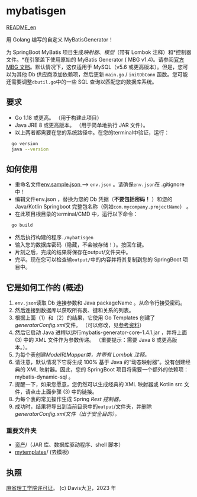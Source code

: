 # mybatisgen

[README_en](README.md)

用 Golang 编写的自定义 MyBatisGenerator！

为 SpringBoot MyBatis 项目生成*映射器*、*模型*（带有 Lombok 注释）和*控制器文件。*在引擎盖下使用原始的 MyBatis Generator (
MBG v1.4)。请参阅[官方 MBG 文档](https://mybatis.org/generator/)。默认情况下，这仅适用于 MySQL（v5.6 或更高版本）。但是，您可以为其他
Db 供应商添加依赖项，然后更新 `main.go` / `initDbConn` 函数。您可能还需要调整`dbutil.go`中的一些 SQL 查询以匹配您的数据库系统。

## 要求

- Go 1.18 或更高。 （用于构建此项目）
- Java JRE 8 或更高版本。 （用于简单地执行 JAR 文件）。
- 以上两者都需要在您的系统路径中。在您的terminal中验证，运行：

```bash
  go version
  java --version
```

## 如何使用

- 重命名文件[env.sample.json ](env.sample.json) --> `env.json` 。请确保`env.json`在 .gitignore 中！
- 编辑文件env.json ，替换为您的 Db 凭据（**不要包括密码！** ）和您的 Java/Kotlin Springboot
  完整包名称（例如`com.mycompany.projectName`） 。
- 在此项目根目录的terminal/CMD 中，运行以下命令：

```bash
  go build
```

- 然后执行构建的程序`./mybatisgen`
- 输入您的数据库密码（隐藏，不会被存储！）。按回车键。
- 片刻之后，完成的结果将保存在output/文件夹中。
- 完毕。现在您可以检查输`output/`中的内容并将其复制到您的 SpringBoot 项目中。

## 它是如何工作的 (概述)

1. `env.json`读取 Db 连接参数和 Java packageName 。从命令行接受密码。
2. 然后连接到数据库以获取所有表、键和关系的列表。
3. 根据上面（1）和（2）的结果，它使用 Go Templates 创建了*generatorConfig.xml*文件。
   （可以修改，见[参考资料](https://mybatis.org/generator/configreference/xmlconfig.html)）
4. 然后它启动 Java 进程以运行mybatis-generator-core-1.4.1.jar ，并将上面 (3) 中的 XML 文件作为参数传递。 （重要提示：需要
   Java 8 或更高版本。）。
5. 为每个表创建*Model*和*Mapper类，并带有 Lombok 注释。*
6. 请注意，默认情况下它将生成 100% 基于 Java 的“动态映射器”。没有创建经典的 XML 映射器。因此，您的 SpringBoot 项目将需要一个额外的依赖项：
   mybatis-dynamic-sql 。
7. 提醒一下，如果您愿意，您仍然可以生成经典的 XML 映射器或 Kotlin src 文件，请点击上面步骤 (3) 中的链接。
8. 为每个表的常见操作生成 Spring *Rest 控制器。*
9. 成功时，结果将导出到当前目录中的`output`/文件夹，并删除*generatorConfig.xml文件（出于安全目的）。*

### 重要文件夹

- [资产](assets)/（JAR 库、数据库驱动程序、shell 脚本）
- [mytemplates](mytemplates)/ (去模板)

## 执照

[麻省理工学院许可证](LICENSE)。 (c) Davis大卫，2023 年
